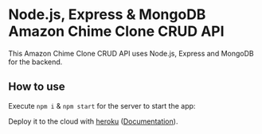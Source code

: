 # Node.js, Express & MongoDB Amazon Chime Clone CRUD API

This Amazon Chime Clone CRUD API uses Node.js, Express and MongoDB for the backend.

## How to use

Execute `npm i` & `npm start` for the server to start the app:

Deploy it to the cloud with [heroku](https://devcenter.heroku.com/) ([Documentation](https://devcenter.heroku.com/categories/deployment)).

